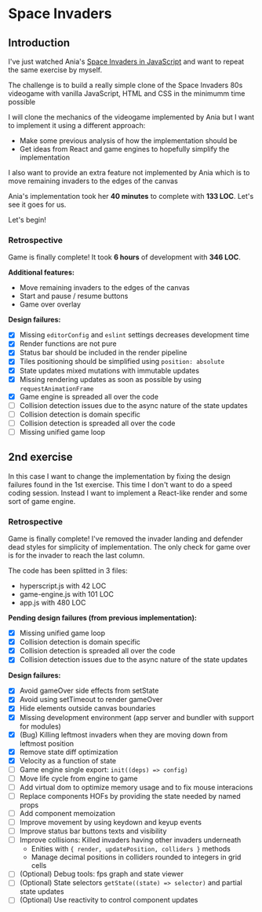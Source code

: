 # Space Invaders

## Introduction

I've just watched Ania's [Space Invaders in JavaScript](https://www.youtube.com/watch?v=3Nz4Yp7Y_uA)
and want to repeat the same exercise by myself.

The challenge is to build a really simple clone of the Space Invaders 80s
videogame with vanilla JavaScript, HTML and CSS in the minimumm time possible

I will clone the mechanics of the videogame implemented by Ania but I want to
implement it using a different approach:

- Make some previous analysis of how the implementation should be
- Get ideas from React and game engines to hopefully simplify the implementation

I also want to provide an extra feature not implemented by Ania which is to move
remaining invaders to the edges of the canvas

Ania's implementation took her **40 minutes** to complete with **133 LOC**.
Let's see it goes for us.

Let's begin!

### Retrospective

Game is finally complete! It took **6 hours** of development with **346 LOC**.

**Additional features:**

- Move remaining invaders to the edges of the canvas
- Start and pause / resume buttons
- Game over overlay

**Design failures:**

- [x] Missing `editorConfig` and `eslint` settings decreases development time
- [x] Render functions are not pure
- [x] Status bar should be included in the render pipeline
- [x] Tiles positioning should be simplified using `position: absolute`
- [x] State updates mixed mutations with immutable updates
- [x] Missing rendering updates as soon as possible by using `requestAnimationFrame`
- [x] Game engine is spreaded all over the code
- [ ] Collision detection issues due to the async nature of the state updates
- [ ] Collision detection is domain specific
- [ ] Collision detection is spreaded all over the code
- [ ] Missing unified game loop

## 2nd exercise

In this case I want to change the implementation by fixing the design failures
found in the 1st exercise. This time I don't want to do a speed coding session.
Instead I want to implement a React-like render and some sort of game engine.

### Retrospective

Game is finally complete! I've removed the invader landing and defender dead
styles for simplicity of implementation. The only check for game over is for the
invader to reach the last column.

The code has been splitted in 3 files:

- hyperscript.js with 42 LOC
- game-engine.js with 101 LOC
- app.js with 480 LOC

**Pending design failures (from previous implementation):**

- [x] Missing unified game loop
- [x] Collision detection is domain specific
- [x] Collision detection is spreaded all over the code
- [x] Collision detection issues due to the async nature of the state updates

**Design failures:**

- [x] Avoid gameOver side effects from setState
- [x] Avoid using setTimeout to render gameOver
- [x] Hide elements outside canvas boundaries
- [x] Missing development environment (app server and bundler with support for modules)
- [x] (Bug) Killing leftmost invaders when they are moving down from leftmost position
- [x] Remove state diff optimization
- [x] Velocity as a function of state
- [ ] Game engine single export: `init((deps) => config)`
- [ ] Move life cycle from engine to game
- [ ] Add virtual dom to optimize memory usage and to fix mouse interacions
- [ ] Replace components HOFs by providing the state needed by named props
- [ ] Add component memoization
- [ ] Improve movement by using keydown and keyup events
- [ ] Improve status bar buttons texts and visibility
- [ ] Improve collisions: Killed invaders having other invaders underneath
  - Enities with `{ render, updatePosition, colliders }` methods
  - Manage decimal positions in colliders rounded to integers in grid cells
- [ ] (Optional) Debug tools: fps graph and state viewer
- [ ] (Optional) State selectors `getState((state) => selector)` and partial state updates
- [ ] (Optional) Use reactivity to control component updates
